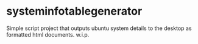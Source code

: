 systeminfotablegenerator
========================

Simple script project that outputs ubuntu system details to the desktop as formatted html documents. w.i.p.
